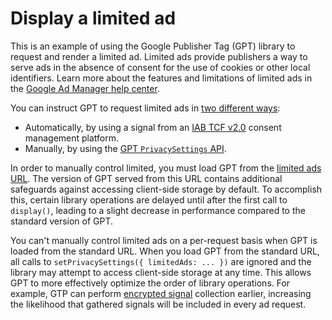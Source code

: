 # Display a limited ad

This is an example of using the Google Publisher Tag (GPT) library to request
and render a limited ad. Limited ads provide publishers a way to serve ads in
the absence of consent for the use of cookies or other local identifiers. Learn
more about the features and limitations of limited ads in the
[Google Ad Manager help center][admanager_hc_ltd].

You can instruct GPT to request limited ads in
[two different ways][admanager_hc_ltd_impl]:

*   Automatically, by using a signal from an [IAB TCF v2.0][iab_tcf] consent
    management platform.
*   Manually, by using the [GPT `PrivacySettings` API][ref_doc_privacysettings].

In order to manually control limited, you must load GPT from the
[limited ads URL][guide_best_practices_load]. The version of GPT served from
this URL contains additional safeguards against accessing client-side storage by
default. To accomplish this, certain library operations are delayed until after
the first call to `display()`, leading to a slight decrease in performance
compared to the standard version of GPT.

You can't manually control limited ads on a per-request basis when GPT is loaded
from the standard URL. When you load GPT from the standard URL, all calls to
`setPrivacySettings({ limitedAds: ... })` are ignored and the library may
attempt to access client-side storage at any time. This allows GPT to more
effectively optimize the order of library operations. For example, GTP can
perform [encrypted signal][admanager_hc_encrypted_signals] collection earlier,
increasing the likelihood that gathered signals will be included in every ad
request.

[admanager_hc_encrypted_signals]: //support.google.com/admanager/answer/10488752
[admanager_hc_ltd]: //support.google.com/admanager/answer/9882911
[admanager_hc_ltd_impl]: //support.google.com/admanager/answer/9882911#implementation
[guide_best_practices_load]: //developers.google.com/publisher-tag/guides/general-best-practices#load_from_an_official_source
[iab_tcf]: //iabeurope.eu/tcf-2-0/
[ref_doc_privacysettings]: //developers.google.com/publisher-tag/reference#googletag.privacysettingsconfig
